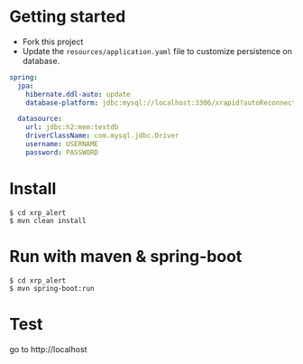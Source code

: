 # Getting started

* Fork this project
* Update the `resources/application.yaml` file to customize persistence on database.

```yaml
spring:
  jpa:
    hibernate.ddl-auto: update
    database-platform: jdbc:mysql://localhost:3306/xrapid?autoReconnect=true&useSSL=false

  datasource:
    url: jdbc:h2:mem:testdb
    driverClassName: com.mysql.jdbc.Driver
    username: USERNAME
    password: PASSWORD
```

# Install

```
$ cd xrp_alert
$ mvn clean install
```

# Run with maven & spring-boot

```
$ cd xrp_alert
$ mvn spring-boot:run
```

# Test 

go to http://localhost 
